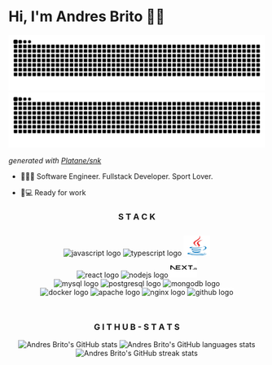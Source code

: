 # Hi, I'm Andres Brito 👋🏽

![github contribution grid snake animation](https://raw.githubusercontent.com/jpaddeo/jpaddeo/output/github-contribution-grid-snake-dark.svg#gh-dark-mode-only)
![github contribution grid snake animation](https://raw.githubusercontent.com/jpaddeo/jpaddeo/output/github-contribution-grid-snake.svg#gh-light-mode-only)

_generated with [Platane/snk](https://github.com/Platane/snk)_

- 👨🏻‍💻 Software Engineer. Fullstack Developer. Sport Lover.
<!-- - 📕 Portfolio & Resume [jpaddeo.work](https://jpaddeo.work) -->
- 🏡💻 Ready for work

###
<h3 align="center">S T A C K</h3>
<div align="center">
  <div style="padding: 10px; width: 80%;">
    <img src="https://cdn.jsdelivr.net/gh/devicons/devicon/icons/javascript/javascript-original.svg" height="40" width="52" alt="javascript logo" />
    <img src="https://cdn.jsdelivr.net/gh/devicons/devicon/icons/typescript/typescript-original.svg" height="40" width="52" alt="typescript logo"  />
    <img src="https://github.com/devicons/devicon/blob/v2.16.0/icons/java/java-original.svg" height="40" width="52" alt="java logo"/>
    <br/>
    <img src="https://cdn.jsdelivr.net/gh/devicons/devicon/icons/react/react-original.svg" height="40" width="52" alt="react logo"  />
    <img src="https://cdn.jsdelivr.net/gh/devicons/devicon/icons/nodejs/nodejs-plain.svg" height="40" width="52" alt="nodejs logo"  />
    <img src="https://github.com/devicons/devicon/blob/v2.16.0/icons/nextjs/nextjs-original-wordmark.svg" height="40"  width="52" alt="nextjs logo" style="background-color: #dddddd;" />
    <br/>
    <img src="https://cdn.jsdelivr.net/gh/devicons/devicon/icons/mysql/mysql-original-wordmark.svg" height="45"  width="52" alt="mysql logo"  />
    <img src="https://cdn.jsdelivr.net/gh/devicons/devicon/icons/postgresql/postgresql-plain-wordmark.svg" height="40"  width="52" alt="postgresql logo" />
    <img src="https://cdn.jsdelivr.net/gh/devicons/devicon/icons/mongodb/mongodb-original.svg" height="45"  width="52" alt="mongodb logo" />
    <br/>
    <img src="https://cdn.jsdelivr.net/gh/devicons/devicon/icons/docker/docker-original.svg" height="45" width="52" alt="docker logo"  />
    <img src="https://cdn.jsdelivr.net/gh/devicons/devicon/icons/apache/apache-original.svg" height="45" width="52" alt="apache logo"  />
    <img src="https://cdn.jsdelivr.net/gh/devicons/devicon/icons/nginx/nginx-original.svg" height="45" width="52" alt="nginx logo"  />
    <img src="https://cdn.jsdelivr.net/gh/devicons/devicon/icons/github/github-original-wordmark.svg" height="40" width="52" alt="github logo" style="background-color: #fff;" />
  </div>

  <br/>
   <!-- ![Github Followers](https://img.shields.io/github/followers/RABrL?style=social) -->
</div>

<h3 align="center">G I T H U B  - S T A T S</h3>
<div align="center">
  
  ![Andres Brito's GitHub stats](https://github-readme-stats.vercel.app/api?username=RABrL&show_icons=true&count_private=true&hide_border=true)
  ![Andres Brito's GitHub languages stats](https://github-readme-stats.vercel.app/api/top-langs?username=RABrL&show_icons=true&locale=en&layout=compact)
  ![Andres Brito's GitHub streak stats](https://github-readme-streak-stats.herokuapp.com/?user=RABrL)
  
</div>

###
